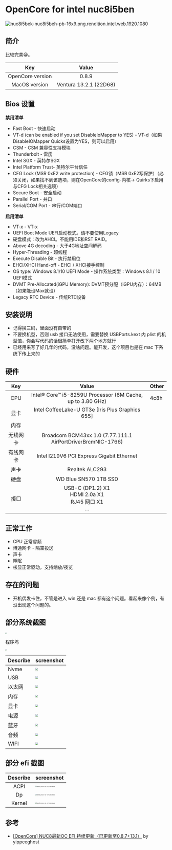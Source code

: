 # OpenCore for intel nuc8i5ben

![nuc8i5bek-nuc8i5beh-pb-16x9.png.rendition.intel.web.1920.1080](./assets/nuc8i5bek-nuc8i5beh-pb-16x9.png.rendition.intel.web.1920.1080.webp)

## 简介

比较完美😀。

|       Key        |         Value          |
| :--------------: | :--------------------: |
| OpenCore version |         0.8.9          |
|  MacOS version   | Ventura 13.2.1 (22D68) |

## Bios 设置

**禁用清单**

- Fast Boot - 快速启动
- VT-d (can be enabled if you set DisableIoMapper to YES) - VT-d（如果DisableIOMapper Quicks设置为YES，则可以启用）
- CSM - CSM 兼容性支持模块
- Thunderbolt - 雷雳
- Intel SGX - 英特尔SGX
- Intel Platform Trust- 英特尔平台信任
- CFG Lock (MSR 0xE2 write protection) - CFG锁（MSR 0xE2写保护）（必须关闭，如果找不到该选项，则在OpenCore的config-内核-> Quirks下启用与CFG Lock相关选项）
- Secure Boot - 安全启动
- Parallel Port - 并口
- Serial/COM Port - 串行/COM端口

**启用清单**

- VT-x - VT-x
- UEFI Boot Mode UEFI启动模式。请不要使用Legacy
- 硬盘模式：改为AHCI。不能用IDE和RST RAID。
- Above 4G decoding - 大于4G地址空间解码
- Hyper-Threading - 超线程
- Execute Disable Bit - 执行禁用位
- EHCI/XHCI Hand-off - EHCI / XHCI接手控制
- OS type: Windows 8.1/10 UEFI Mode - 操作系统类型：Windows 8.1 / 10 UEFI模式
- DVMT Pre-Allocated(iGPU Memory): DVMT预分配（iGPU内存）：64MB（如果能设Max就设）
- Legacy RTC Device - 传统RTC设备

## 安装说明

- 记得换三码，里面没有自带的
- 不要换机型，否则 usb 接口无法使用，需要替换 USBPorts.kext 内 plist 的机型值，你会写代码的话很简单打开改下两个地方就行
- 已经用来写了好几年的代码，没啥问题。能开发，这个项目也是在 mac 下系统下传上来的

## 硬件

|   Key    |                            Value                            | Other |
| :------: | :---------------------------------------------------------: | ----- |
|   CPU    | Intel® Core™ i5-8259U Processor (6M Cache, up to 3.80 GHz)  | 4c8h  |
|   显卡   |      Intel CoffeeLake-U GT3e [Iris Plus Graphics 655]       |       |
|   内存   |                                                             |       |
| 无线网卡 | Broadcom BCM43xx 1.0 (7.77.111.1 AirPortDriverBrcmNIC-1766) |       |
| 有线网卡 |          Intel I219V6 PCI Express Gigabit Ethernet          |       |
|   声卡   |                       Realtek ALC293                        |       |
|   硬盘   |                    WD Blue SN570 1TB SSD                    |       |
|   接口   | USB-C (DP1.2) X1<br/>HDMI 2.0a X1<br/>RJ45 网口 X1<br/>...  |       |

## 正常工作

- CPU 正常睿频
- 博通网卡 - 隔空投送
- 声卡
- 睡眠
- 核显正常驱动，支持缩放/夜览

## 存在的问题

- 开机偶发卡住，不管是进入 win 还是 mac 都有这个问题。看起来像个例，有没出现这个问题的。


## 部分系统截图

<img src="./assets/iShot_2023-02-15_14.52.14.webp" style="zoom:25%;" />

程序坞

<img src="./assets/iShot_2023-02-15_14.48.39.webp" style="zoom:25%;" />

| Describe | screenshot                                                   |
| -------- | ------------------------------------------------------------ |
| Nvme     | <img src="./assets/iShot_2023-02-15_14.55.15.webp" style="zoom: 50%;" /> |
| USB      | <img src="./assets/iShot_2023-02-15_14.55.00.webp" style="zoom:50%;" /> |
| 以太网   | <img src="./assets/iShot_2023-02-15_14.54.41.webp" style="zoom:50%;" /> |
| 内存     | <img src="./assets/iShot_2023-02-15_14.54.35.webp" style="zoom:50%;" /> |
| 显卡     | <img src="./assets/iShot_2023-02-15_14.54.28.webp" style="zoom:50%;" /> |
| 电源     | <img src="./assets/iShot_2023-02-15_14.54.14.webp" style="zoom:50%;" /> |
| 蓝牙     | <img src="./assets/iShot_2023-02-15_14.54.10.webp" style="zoom:50%;" /> |
| 音频     | <img src="./assets/iShot_2023-02-15_14.54.02.webp" style="zoom:50%;" /> |
| WIFI     | <img src="./assets/iShot_2023-02-15_14.53.54.webp" style="zoom:50%;" /> |

## 部分 efi 截图

| Describe | screenshot                                                   |
| :------: | ------------------------------------------------------------ |
|   ACPI   | <img src="./assets/iShot_2023-02-15_14.43.29.webp" alt="iShot_2023-02-07_20.09.44" style="zoom:25%;" /> |
|    Dp    | <img src="./assets/iShot_2023-02-15_14.44.35.webp" alt="iShot_2023-02-07_20.09.53" style="zoom:25%;" /> |
|  Kernel  | <img src="./assets/iShot_2023-02-15_14.45.03.webp" alt="iShot_2023-02-07_20.09.44" style="zoom:25%;" /> |



## 参考

- [[OpenCore] NUC8最新OC EFI 持续更新（已更新至0.8.7+13.1）](https://bbs.pcbeta.com/viewthread-1935097-1-1.html) by yippeeghost
